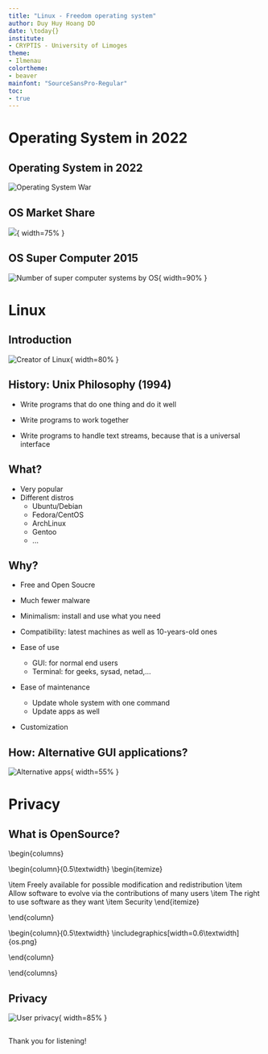```yaml
---
title: "Linux - Freedom operating system"
author: Duy Huy Hoang DO
date: \today{}
institute: 
- CRYPTIS - University of Limoges
theme:
- Ilmenau
colortheme:
- beaver 
mainfont: "SourceSansPro-Regular"
toc:
- true
---
```


# Operating System in 2022

## Operating System in 2022

![Operating System War](meme.png)

## OS Market Share

![](os.jpg){ width=75% }

## OS Super Computer 2015
![Number of super computer systems by OS](super.png){ width=90% }

# Linux

## Introduction

![Creator of Linux](torvald.jpg){ width=80% }

## History: Unix Philosophy (1994)

- Write programs that do one thing and do it well

- Write programs to work together

- Write programs to handle text streams, because that is a universal interface


## What?

- Very popular
- Different distros
    - Ubuntu/Debian
    - Fedora/CentOS
    - ArchLinux
    - Gentoo
    - ...

## Why?

- Free and Open Soucre
- Much fewer malware
- Minimalism: install and use what you need
- Compatibility: latest machines as well as 10-years-old ones
- Ease of use
    - GUI: for normal end users
    - Terminal: for geeks, sysad, netad,...
- Ease of maintenance
    - Update whole system with one command
    - Update apps as well

- Customization

## How: Alternative GUI applications?

![Alternative apps](alt.jpg){ width=55% }


# Privacy

## What is OpenSource?


\begin{columns}

\begin{column}{0.5\textwidth}
\begin{itemize}

\item Freely available for possible modification and redistribution
\item Allow software to evolve via the contributions of many users
\item The right to use software as they want
\item Security
\end{itemize}

\end{column}

\begin{column}{0.5\textwidth}
\includegraphics[width=0.6\textwidth]{os.png}

\end{column}

\end{columns}


## Privacy

![User privacy](2.png){ width=85% }


## 

Thank you for listening!